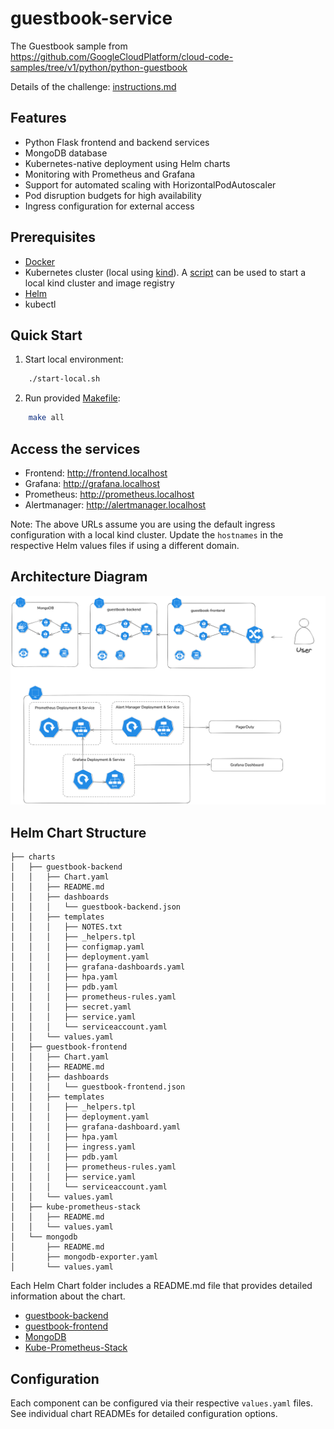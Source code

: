 # guestbook-service

The Guestbook sample from https://github.com/GoogleCloudPlatform/cloud-code-samples/tree/v1/python/python-guestbook

Details of the challenge: [instructions.md](instructions.md)

## Features

- Python Flask frontend and backend services
- MongoDB database
- Kubernetes-native deployment using Helm charts
- Monitoring with Prometheus and Grafana
- Support for automated scaling with HorizontalPodAutoscaler
- Pod disruption budgets for high availability
- Ingress configuration for external access

## Prerequisites

- [Docker](https://docs.docker.com/)
- Kubernetes cluster (local using [kind](https://kind.sigs.k8s.io/docs/user/quick-start/)). A [script](./start-local.sh) can be used to start a local kind cluster and image registry
- [Helm](https://helm.sh/docs/intro/install/)
- kubectl

## Quick Start

1. Start local environment:

```bash
    ./start-local.sh
```

2. Run provided [Makefile](./Makefile):

```bash
    make all
```

## Access the services

- Frontend: http://frontend.localhost
- Grafana: http://grafana.localhost
- Prometheus: http://prometheus.localhost 
- Alertmanager: http://alertmanager.localhost

Note: The above URLs assume you are using the default ingress configuration with a local kind cluster. Update the `hostnames` in the respective Helm values files if using a different domain.

## Architecture Diagram

![Architecture Diagram](./docs/architecture-diagram.png)

## Helm Chart Structure

```
├── charts
│   ├── guestbook-backend
│   │   ├── Chart.yaml
│   │   ├── README.md
│   │   ├── dashboards
│   │   │   └── guestbook-backend.json
│   │   ├── templates
│   │   │   ├── NOTES.txt
│   │   │   ├── _helpers.tpl
│   │   │   ├── configmap.yaml
│   │   │   ├── deployment.yaml
│   │   │   ├── grafana-dashboards.yaml
│   │   │   ├── hpa.yaml
│   │   │   ├── pdb.yaml
│   │   │   ├── prometheus-rules.yaml
│   │   │   ├── secret.yaml
│   │   │   ├── service.yaml
│   │   │   └── serviceaccount.yaml
│   │   └── values.yaml
│   ├── guestbook-frontend
│   │   ├── Chart.yaml
│   │   ├── README.md
│   │   ├── dashboards
│   │   │   └── guestbook-frontend.json
│   │   ├── templates
│   │   │   ├── _helpers.tpl
│   │   │   ├── deployment.yaml
│   │   │   ├── grafana-dashboard.yaml
│   │   │   ├── hpa.yaml
│   │   │   ├── ingress.yaml
│   │   │   ├── pdb.yaml
│   │   │   ├── prometheus-rules.yaml
│   │   │   ├── service.yaml
│   │   │   └── serviceaccount.yaml
│   │   └── values.yaml
│   ├── kube-prometheus-stack
│   │   ├── README.md
│   │   └── values.yaml
│   └── mongodb
│       ├── README.md
│       ├── mongodb-exporter.yaml
│       └── values.yaml
```

Each Helm Chart folder includes a README.md file that provides detailed information about the chart.

- [guestbook-backend](./charts/guestbook-backend/)
- [guestbook-frontend](./charts/guestbook-frontend/)
- [MongoDB](./charts/mongodb/)
- [Kube-Prometheus-Stack](./charts/kube-prometheus-stack/)

## Configuration

Each component can be configured via their respective `values.yaml` files. See individual chart READMEs for detailed configuration options.
